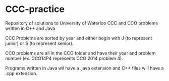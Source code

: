 # CCC-practice
Repository of solutions to University of Waterloo CCC and CCO problems written in C++ and Java

CCC Problems are sorted by year and either begin with J (to represent junior) or S (to represent senior).

CCO problems are all in the CCO folder and have their year and problem number (ex. CCO14P4 represents CCO 2014 problem 4).

Programs written in Java wil have a .java extension and C++ files will have a .cpp extension.